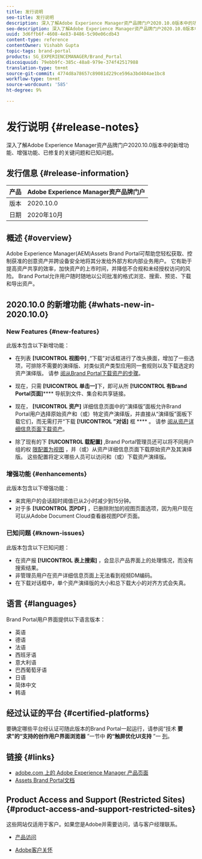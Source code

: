 ```yaml
---
title: 发行说明
seo-title: 发行说明
description: 深入了解Adobe Experience Manager资产品牌门户2020.10.0版本中的功能、增强功能、已修复的关键问题和已知问题。
seo-description: 深入了解Adobe Experience Manager资产品牌门户2020.10.0版本中的增强功能、已修复的关键问题和已知问题。
uuid: 3d6ffb6f-4608-4e83-8486-5c90e06cdb43
content-type: reference
contentOwner: Vishabh Gupta
topic-tags: brand-portal
products: SG_EXPERIENCEMANAGER/Brand_Portal
discoiquuid: 79ebb9fc-385c-48a8-979e-374f42517988
translation-type: tm+mt
source-git-commit: 4774d8a78657c89081d229ce596a3bd404ae1bc8
workflow-type: tm+mt
source-wordcount: '585'
ht-degree: 9%

---
```



# 发行说明 {#release-notes}

深入了解Adobe Experience Manager资产品牌门户2020.10.0版本中的新增功能、增强功能、已修复的关键问题和已知问题。

## 发行信息 {#release-information}

| 产品 | Adobe Experience Manager资产品牌门户 |
|---|---|
| 版本 | 2020.10.0 |
| 日期 | 2020年10月 |

## 概述 {#overview}

Adobe Experience Manager(AEM)Assets Brand Portal可帮助您轻松获取、控制获准的创意资产并跨设备安全地将其分发给外部方和内部业务用户。 它有助于提高资产共享的效率，加快资产的上市时间，并降低不合规和未经授权访问的风险。 Brand Portal允许用户随时随地以公司批准的格式浏览、搜索、预览、下载和导出资产。

## 2020.10.0 的新增功能 {#whats-new-in-2020.10.0}

### New Features {#new-features}

此版本包含以下新增功能：

* 在列表 **[!UICONTROL 视图中]** ,“下载”对话框进行了改头换面，增加了一些选项，可排除不需要的演绎版、对类似资产类型应用同一套规则以及下载选定的资产演绎版。 请参 [阅从Brand Portal下载资产的步骤](https://docs.adobe.com/content/help/en/experience-manager-brand-portal/using/download/brand-portal-download-assets.html#download-assets)。

<!--
* The new **[!UICONTROL Download]** dialog now appears with all the renditions of the selected assets or folders containing assets in a list view, wherein the Brand Portal users can apply same set of renditions for similar asset types and download the selected asset renditions. 
-->

* 现在，只需 **[!UICONTROL 单击一]**&#x200B;下，即可从所 **[!UICONTROL 有Brand Portal页面]****** 导航到文件、集合和共享链接。

* 现在， **[!UICONTROL 资产]** 详细信息页面中的“演绎版”面板允许Brand Portal用户选择原始资产和（或）特定资产演绎版，并直接从“演绎版”面板下载它们，而无需打开“下载 **[!UICONTROL ”对话]** 框 **** 。 请参 [阅从资产详细信息页面下载资产](https://docs.adobe.com/content/help/en/experience-manager-brand-portal/using/download/brand-portal-download-assets.html#download-assets-from-asset-details-page)。

<!--
Brand Portal users can exclude specific renditions which are not required and directly download the original asset and its renditions from the **[!UICONTROL Renditions]** panel on the asset details page. 
-->

* 除了现有的下 **[!UICONTROL 载配置]** ,Brand Portal管理员还可以将不同用户组的权 [限配置为视图](https://docs.adobe.com/content/help/en/experience-manager-brand-portal/using/download/brand-portal-download-assets.html#configure-download-permissions) ，并（或）从资产详细信息页面下载原始资产及其演绎版。 这些配置将定义哪些人员可以访问和（或）下载资产演绎版。

### 增强功能 {#enhancements}

此版本包含以下增强功能：

* 来宾用户的会话超时阈值已从2小时减少到15分钟。
* 对于多 **[!UICONTROL 页PDF]** ，已删除附加的视图页面选项，因为用户现在可以从Adobe Document Cloud查看器视图PDF页面。


<!--
### Critical Issues Fixed {#critical-issues-fixed}

This release includes fixes to the following critical issue:

* The users are not able to view the PDF pages if the PDF contains sub assets.
-->

### 已知问题 {#known-issues}

此版本包含以下已知问题：

* 在资产报 **[!UICONTROL 表上搜索]** ，会显示产品界面上的处理情况，而没有搜索结果。
* 非管理员用户在资产详细信息页面上无法看到视频DM编码。
* 在下载对话框中，单个资产演绎版的大小和总下载大小的对齐方式会失真。



<!--
* Download Settings configuration to configure asset download from Brand Portal. Fast download, custom renditions, and system renditions are the available configurations. 
-->

<!--
* Document Viewer has been introduced to enhance the PDF viewing experience. New options are available for viewing the PDF files in Brand Portal.

* Advances in the asset download process which improves the Brand Portal user experience while [downloading assets from Brand Portal](brand-portal-download-assets.md). Brand Portal administrators can configure **[!UICONTROL Fast Download]**, **[!UICONTROL Custom Renditions]**, and **[!UICONTROL System Renditions]** from the **[!UICONTROL Download]** settings. 

For details, see [what's new in Brand Portal 6.4.7](whats-new.md). 

### Critical Issues Fixed {#critical-issues-fixed-647}

This release includes fixes to the following critical issues:

* The viewer users are not permitted to share link for collections but the option to share is visible to them on the product interface.

* The **[!UICONTROL Download]** button on the options bar does not list all the licensed assets of the selected folder.

* The search takes longer to show the results for certain keywords.

* The **[!UICONTROL Agree]** and **[!UICONTROL Disagree]** check boxes does not appear on bulk selection of licensed and unlicensed assets during download.

* Filter-based search shows processing on the product interface with no search result. 

* The assets do not download from share link if the shared folder contains numerous and large assets.


### Known Issues {#known-issues-647}

This release includes the following known issues:

* If multiple assets are selected, license text does not appear on clicking Terms and Conditions on the license agreement page during download using share link.   

-->

## 语言 {#languages}

Brand Portal用户界面提供以下语言版本：

* 英语
* 德语
* 法语
* 西班牙语
* 意大利语
* 巴西葡萄牙语
* 日语
* 简体中文
* 韩语

## 经过认证的平台 {#certified-platforms}

要确定哪些平台经认证可随此版本的Brand Portal一起运行，请参阅“技术 **要求”的“支持的创作用户界面浏览器** ”一节中 **的“触屏优化UI支持** ”一 [列](https://helpx.adobe.com/experience-manager/6-4/sites/deploying/using/technical-requirements.html)。

## 链接 {#links}

* [adobe.com 上的 Adobe Experience Manager 产品页面](http://www.adobe.com/in/marketing-cloud/experience-manager.html)
* [Assets Brand Portal文档](https://helpx.adobe.com/cn/experience-manager/brand-portal/user-guide.html)

## Product Access and Support (Restricted Sites) {#product-access-and-support-restricted-sites}

这些网站仅适用于客户。如果您是Adobe并需要访问，请与客户经理联系。

<!--
* [https://daycare.day.com](https://daycare.day.com) 
-->

* [产品访问](https://login.marketing.adobe.com)

* [Adobe客户关怀](https://helpx.adobe.com/contact.html)

